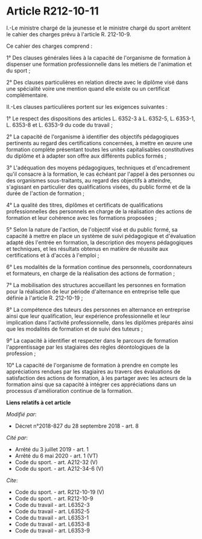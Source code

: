 # Article R212-10-11

I.-Le ministre chargé de la jeunesse et le ministre chargé du sport arrêtent le cahier des charges prévu à l'article R.
212-10-9. 

Ce cahier des charges comprend : 

1° Des clauses générales liées à la capacité de l'organisme de formation à dispenser une formation professionnelle dans les
métiers de l'animation et du sport ; 

2° Des clauses particulières en relation directe avec le diplôme visé dans une spécialité voire une mention quand elle existe
ou un certificat complémentaire. 

II.-Les clauses particulières portent sur les exigences suivantes : 

1° Le respect des dispositions des articles L. 6352-3 à L. 6352-5, L. 6353-1, L. 6353-8 et L. 6353-9 du code du travail ; 

2° La capacité de l'organisme à identifier des objectifs pédagogiques pertinents au regard des certifications concernées, à
mettre en œuvre une formation complète présentant toutes les unités capitalisables constitutives du diplôme et à adapter son
offre aux différents publics formés ; 

3° L'adéquation des moyens pédagogiques, techniques et d'encadrement qu'il consacre à la formation, le cas échéant par
l'appel à des personnes ou des organismes sous-traitants, au regard des objectifs à atteindre, s'agissant en particulier des
qualifications visées, du public formé et de la durée de l'action de formation ; 

4° La qualité des titres, diplômes et certificats de qualifications professionnelles des personnels en charge de la
réalisation des actions de formation et leur cohérence avec les formations proposées ; 

5° Selon la nature de l'action, de l'objectif visé et du public formé, sa capacité à mettre en place un système de suivi
pédagogique et d'évaluation adapté dès l'entrée en formation, la description des moyens pédagogiques et techniques, et les
résultats obtenus en matière de réussite aux certifications et à d'accès à l'emploi ; 

6° Les modalités de la formation continue des personnels, coordonnateurs et formateurs, en charge de la réalisation des
actions de formation ; 

7° La mobilisation des structures accueillant les personnes en formation pour la réalisation de leur période d'alternance en
entreprise telle que définie à l'article R. 212-10-19 ; 

8° La compétence des tuteurs des personnes en alternance en entreprise ainsi que leur qualification, leur expérience
professionnelle et leur implication dans l'activité professionnelle, dans les diplômes préparés ainsi que les modalités de
formation et de suivi des tuteurs ; 

9° La capacité à identifier et respecter dans le parcours de formation l'apprentissage par les stagiaires des règles
déontologiques de la profession ; 

10° La capacité de l'organisme de formation à prendre en compte les appréciations rendues par les stagiaires au travers des
évaluations de satisfaction des actions de formation, à les partager avec les acteurs de la formation ainsi que sa capacité à
intégrer ces appréciations dans un processus d'amélioration continue de la formation.

**Liens relatifs à cet article**

_Modifié par_:

  - Décret n°2018-827 du 28 septembre 2018 - art. 8

_Cité par_:

  - Arrêté du 3 juillet 2019 - art. 1
  - Arrêté du 6 mai 2020 - art. 1 (VT)
  - Code du sport. - art. A212-32 (V)
  - Code du sport. - art. A212-34-6 (V)

_Cite_:

  - Code du sport. - art. R212-10-19 (V)
  - Code du sport. - art. R212-10-9
  - Code du travail - art. L6352-3
  - Code du travail - art. L6352-5
  - Code du travail - art. L6353-1
  - Code du travail - art. L6353-8
  - Code du travail - art. L6353-9
